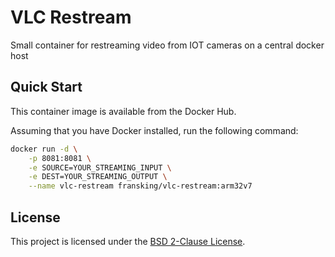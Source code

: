 # VLC Restream
Small container for restreaming video from IOT cameras on a central docker host

## Quick Start

This container image is available from the Docker Hub.

Assuming that you have Docker installed, run the following command:

````bash
docker run -d \
    -p 8081:8081 \
    -e SOURCE=YOUR_STREAMING_INPUT \
    -e DEST=YOUR_STREAMING_OUTPUT \
    --name vlc-restream fransking/vlc-restream:arm32v7
````

## License 

This project is licensed under the [BSD 2-Clause License](LICENSE).
